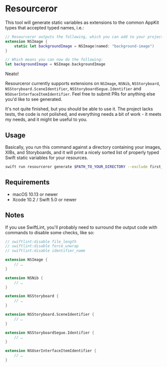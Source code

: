 # Resourceror

This tool will generate static variables as extensions to the common AppKit types that accepted typed names, i.e.:

```swift
// Resourceror outputs the following, which you can add to your project:
extension NSImage {
    static let backgroundImage = NSImage(named: "background-image")
}

// Which means you can now do the following:
let backgroundImage = NSImage.backgroundImage
```

Neato!

Resourceror currently supports extensions on `NSImage`, `NSNib`, `NSStoryboard`, `NSStoryboard.SceneIdentifier`, `NSStoryboardSegue.Identifier` and `NSUserInterfaceItemIdentifier`. Feel free to submit PRs for anything else you'd like to see generated.

It's not quite finished, but you should be able to use it. The project lacks tests, the code is not polished, and everything needs a bit of work - it meets my needs, and it might be useful to you.

## Usage

Basically, you run this command against a directory containing your images, XIBs, and Storyboards, and it will print a nicely sorted list of properly typed Swift static variables for your resources.

```sh
swift run resourceror generate $PATH_TO_YOUR_DIRECTORY --exclude first_directory second_directory
```

## Requirements

- macOS 10.13 or newer
- Xcode 10.2 / Swift 5.0 or newer

## Notes

If you use SwiftLint, you'll probably need to surround the output code with commands to disable some checks, like so:

```swift
// swiftlint:disable file_length
// swiftlint:disable force_unwrap
// swiftlint:disable identifier_name

extension NSImage {
    // …
}

extension NSNib {
    // …
}

extension NSStoryboard {
    // …
}

extension NSStoryboard.SceneIdentifier {
    // …
}

extension NSStoryboardSegue.Identifier {
    // …
}

extension NSUserInterfaceItemIdentifier {
    // …
}
```
